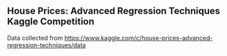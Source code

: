 ## House Prices: Advanced Regression Techniques Kaggle Competition
Data collected from https://www.kaggle.com/c/house-prices-advanced-regression-techniques/data
